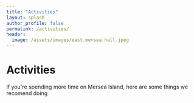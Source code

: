 ```yaml
---
title: "Activities"
layout: splash
author_profile: false
permalink: /activities/
header:
  image: /assets/images/east.mersea.hall.jpeg
---
```


# Activities
If you're spending more time on Mersea Island, here are some things we recomend doing